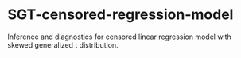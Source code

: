 # SGT-censored-regression-model
 Inference and diagnostics for censored linear regression model with skewed generalized t distribution.
